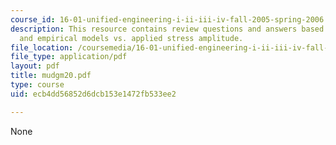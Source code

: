 ```yaml
---
course_id: 16-01-unified-engineering-i-ii-iii-iv-fall-2005-spring-2006
description: This resource contains review questions and answers based on cyclic loading,
  and empirical models vs. applied stress amplitude.
file_location: /coursemedia/16-01-unified-engineering-i-ii-iii-iv-fall-2005-spring-2006/ecb4dd56852d6dcb153e1472fb533ee2_mudgm20.pdf
file_type: application/pdf
layout: pdf
title: mudgm20.pdf
type: course
uid: ecb4dd56852d6dcb153e1472fb533ee2

---
```

None